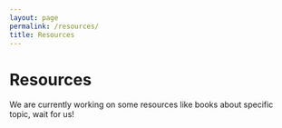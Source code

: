 ```yaml
---
layout: page
permalink: /resources/
title: Resources
---
```


# Resources
We are currently working on some resources like books about specific topic, wait for us!